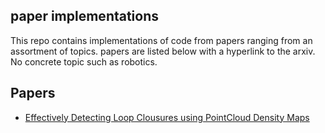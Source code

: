 ## paper implementations
This repo contains implementations of code from papers ranging from an assortment of topics. papers are listed below with a hyperlink to the arxiv. No concrete topic such as robotics. 


## Papers 
 - [Effectively Detecting Loop Clousures using PointCloud Density Maps](https://arxiv.org/abs/2501.07399)
